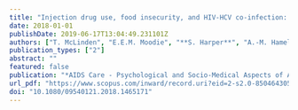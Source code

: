```yaml
---
title: "Injection drug use, food insecurity, and HIV-HCV co-infection: a longitudinal cohort analysis"
date: 2018-01-01
publishDate: 2019-06-17T13:04:49.231101Z
authors: ["T. McLinden", "E.E.M. Moodie", "**S. Harper**", "A.-M. Hamelin", "A. Anema", "W. Aibibula", "M.B. Klein", "J. Cox"]
publication_types: ["2"]
abstract: ""
featured: false
publication: "*AIDS Care - Psychological and Socio-Medical Aspects of AIDS/HIV*"
url_pdf: "https://www.scopus.com/inward/record.uri?eid=2-s2.0-85046430582&doi=10.1080%2f09540121.2018.1465171&partnerID=40&md5=31b85782473f4c4ddd7a096f7272790b"
doi: "10.1080/09540121.2018.1465171"
---
```


